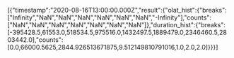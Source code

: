 [{"timestamp":"2020-08-16T13:00:00.000Z","result":{"olat_hist":{"breaks":["Infinity","NaN","NaN","NaN","NaN","NaN","NaN","-Infinity"],"counts":["NaN","NaN","NaN","NaN","NaN","NaN","NaN"]},"duration_hist":{"breaks":[-395428.5,61553.0,518534.5,975516.0,1432497.5,1889479.0,2346460.5,2803442.0],"counts":[0.0,66000.5625,2844.926513671875,9.512149810791016,1.0,2.0,2.0]}}}]
